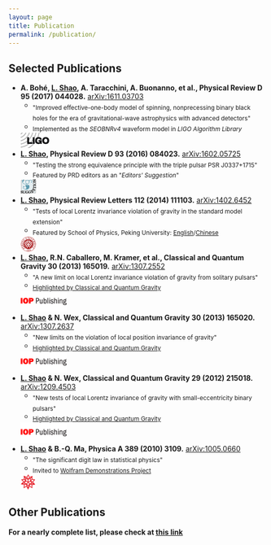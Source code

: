 ```yaml
---
layout: page
title: Publication
permalink: /publication/
---
```


## Selected Publications

- **A. Bohé, [L. Shao](http://friendshao.github.io/),
    A. Taracchini, A. Buonanno, et al.,
    Physical Review D 95 (2017) 044028.**
    [arXiv:1611.03703](http://arxiv.org/abs/1611.03703)
  - <sub>"Improved effective-one-body model of spinning, nonprecessing
  binary black holes for the era of gravitational-wave astrophysics
  with advanced detectors"
  - <sub>Implemented as the *SEOBNRv4* waveform model in *LIGO
         Algorithm Library*
  <img src="LIGO.jpg" alt="LIGO" style="height:30px;">
- **[L. Shao](http://friendshao.github.io/), Physical Review D 93 (2016) 084023.** [arXiv:1602.05725](http://arxiv.org/abs/1602.05725)
  - <sub>"Testing the strong equivalence principle with the triple pulsar PSR J0337+1715"
  - <sub>Featured by PRD editors as an "*Editors' Suggestion*"
  <img src="suggestion_PRD.png" alt="PRD" style="width:30px;height:30px;">
- **[L. Shao](http://friendshao.github.io/), Physical Review Letters 112 (2014) 111103.** [arXiv:1402.6452](http://arxiv.org/abs/1402.6452)
  - <sub>"Tests of local Lorentz invariance violation of gravity in the standard model extension"
  - <sub>Featured by School of Physics, Peking University: [English](http://www.phy.pku.edu.cn/english/news/140304.xml)/[Chinese](http://www.phy.pku.edu.cn/research/projects/140304.xml)
  <img src="pku.png" alt="PKU" style="height:30px;">
- **[L. Shao](http://friendshao.github.io/), R.N. Caballero, M. Kramer, et al., Classical and Quantum Gravity 30 (2013) 165019.** [arXiv:1307.2552](http://arxiv.org/abs/1307.2552)
  - <sub>"A new limit on local Lorentz invariance violation of gravity from solitary pulsars"
  - <sub>[Highlighted by Classical and Quantum Gravity](IOP_sck+13.pdf)
  <img src="iop.gif" alt="IOP" style="height:40px;">
- **[L. Shao](http://friendshao.github.io/) & N. Wex, Classical and Quantum Gravity 30 (2013) 165020.** [arXiv:1307.2637](http://arxiv.org/abs/1307.2637)
  - <sub>"New limits on the violation of local position invariance of gravity"
  - <sub>[Highlighted by Classical and Quantum Gravity](IOP_sw13.pdf)
  <img src="iop.gif" alt="IOP" style="height:40px;">
- **[L. Shao](http://friendshao.github.io/) & N. Wex, Classical and Quantum Gravity 29 (2012) 215018.** [arXiv:1209.4503](http://arxiv.org/abs/1209.4503)
  - <sub>"New tests of local Lorentz invariance of gravity with small-eccentricity binary pulsars"
  - <sub>[Highlighted by Classical and Quantum Gravity](IOP_sw12.pdf)
  <img src="iop.gif" alt="IOP" style="height:40px;">
- **[L. Shao](http://friendshao.github.io/) & B.-Q. Ma, Physica A 389 (2010) 3109.** [arXiv:1005.0660](http://arxiv.org/abs/1005.0660)
  - <sub>"The significant digit law in statistical physics"
  - <sub>Invited to [Wolfram Demonstrations Project](http://demonstrations.wolfram.com/BenfordsLawInStatisticalPhysics/)
  <img src="mathematica.png" alt="Math" style="height:30px;">


## Other Publications

**For a nearly complete list, please check at [this link](http://adsabs.harvard.edu/cgi-bin/nph-abs_connect?library&libname=shao&libid=58649aafb9)**


